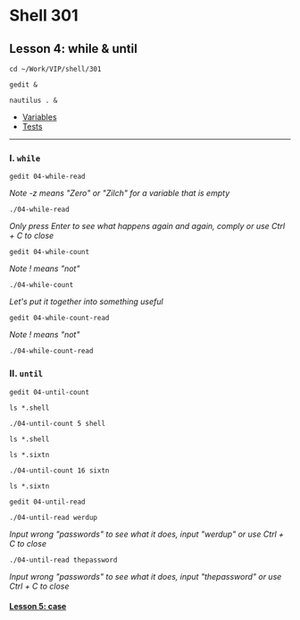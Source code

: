 # Shell 301
## Lesson 4: while & until

`cd ~/Work/VIP/shell/301`

`gedit &`

`nautilus . &`

- [Variables](https://github.com/inkVerb/vip/blob/master/301-shell/Variables.md)
- [Tests](https://github.com/inkVerb/vip/blob/master/301-shell/Tests.md)
___

### I. `while`

`gedit 04-while-read`

*Note -z means "Zero" or "Zilch" for a variable that is empty*

`./04-while-read`

*Only press Enter to see what happens again and again, comply or use Ctrl + C to close*

`gedit 04-while-count`

*Note ! means "not"*

`./04-while-count`

*Let's put it together into something useful*

`gedit 04-while-count-read`

*Note ! means "not"*

`./04-while-count-read`

### II. `until`

`gedit 04-until-count`

`ls *.shell`

`./04-until-count 5 shell`

`ls *.shell`

`ls *.sixtn`

`./04-until-count 16 sixtn`

`ls *.sixtn`

`gedit 04-until-read`

`./04-until-read werdup`

*Input wrong "passwords" to see what it does, input "werdup" or use Ctrl + C to close*

`./04-until-read thepassword`

*Input wrong "passwords" to see what it does, input "thepassword" or use Ctrl + C to close*

#### [Lesson 5: case](https://github.com/inkVerb/vip/blob/master/301-shell/Lesson-05.md)
